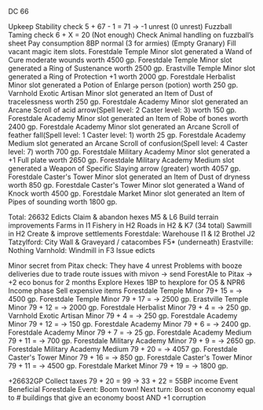 DC 66

Upkeep
Stability check
5 + 67 - 1 = 71 → -1 unrest (0 unrest)
Fuzzball Taming check
6 + X = 20 (Not enough) Check Animal handling on fuzzball’s sheet
Pay consumption
8BP normal (3 for armies) (Empty Granary)
Fill vacant magic item slots.
Forestdale Temple Minor slot generated a Wand of Cure moderate wounds worth 4500 gp.
Forestdale Temple Minor slot generated a Ring of Sustenance worth 2500 gp.
Erastville Temple Minor slot generated a Ring of Protection +1 worth 2000 gp.
Forestdale Herbalist Minor slot generated a Potion of Enlarge person (potion) worth 250 gp.
Varnhold Exotic Artisan Minor slot generated an Item of Dust of tracelessness worth 250 gp.
Forestdale Academy Minor slot generated an Arcane Scroll of acid arrow(Spell level: 2 Caster level: 3) worth 150 gp.
Forestdale Academy Minor slot generated an Item of Robe of bones worth 2400 gp.
Forestdale Academy Minor slot generated an Arcane Scroll of feather fall(Spell level: 1 Caster level: 1) worth 25 gp.
Forestdale Academy Medium slot generated an Arcane Scroll of confusion(Spell level: 4 Caster level: 7) worth 700 gp.
Forestdale Military Academy Minor slot generated a +1 Full plate worth 2650 gp.
Forestdale Military Academy Medium slot generated a Weapon of Specific Slaying arrow (greater) worth 4057 gp.
Forestdale Caster's Tower Minor slot generated an Item of Dust of dryness worth 850 gp.
Forestdale Caster's Tower Minor slot generated a Wand of Knock worth 4500 gp.
Forestdale Market Minor slot generated an Item of Pipes of sounding worth 1800 gp.

Total: 26632
Edicts
Claim & abandon hexes
M5 & L6
Build terrain improvements
Farms in I1
Fishery in H2
Roads in H2 & K7 (34 total)
Sawmill in H2
Create & improve settlements
Forestdale: Warehouse I1 & I2 Brothel J2
Tatzylford: City Wall & Graveyard / catacombes  F5* (underneath)
Erastville: Nothing
Varnhold: Windmill in F3
Issue edicts


Minor secret from Pitax check:
They have 4 unrest
Problems with booze deliveries due to trade route issues with mivon → send ForestAle to Pitax → +2 eco bonus for 2 months
Explore Hexes
1BP to hexplore for O5 & NPR6
Income phase
Sell expensive items
Forestdale Temple Minor 79+ 15 =  → 4500 gp.
Forestdale Temple Minor 79 + 17 =  → 2500 gp.
Erastville Temple Minor 79 + 12 =  → 2000 gp.
Forestdale Herbalist Minor 79 + 4 =  → 250 gp.
Varnhold Exotic Artisan Minor 79 + 4 =  → 250 gp.
Forestdale Academy Minor 79 + 12 =  → 150 gp.
Forestdale Academy Minor 79 + 6 =  → 2400 gp.
Forestdale Academy Minor 79 + 7 =  → 25 gp.
Forestdale Academy Medium 79 + 11 =  → 700 gp.
Forestdale Military Academy Minor 79 + 9 =  → 2650 gp.
Forestdale Military Academy Medium 79 + 20 =  → 4057 gp.
Forestdale Caster's Tower Minor 79 + 16 =  → 850 gp.
Forestdale Caster's Tower Minor 79 + 11 =  → 4500 gp.
Forestdale Market Minor 79 + 19  =  → 1800 gp.

+26632GP
Collect taxes
79 + 20 = 99 → 33 + 22 = 55BP income
Event
Beneficial Forestdale Event: Boom town!
Next turn: Boost on economy equal to # buildings that give an economy boost AND +1 corruption
